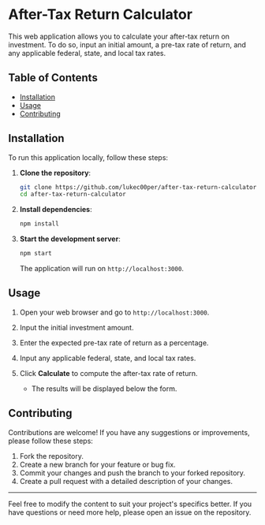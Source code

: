 # After-Tax Return Calculator

This web application allows you to calculate your after-tax return on investment. To do so, input an initial amount, a pre-tax rate of return, and any applicable federal, state, and local tax rates.

## Table of Contents

- [Installation](#installation)
- [Usage](#usage)
- [Contributing](#contributing)

## Installation

To run this application locally, follow these steps:

1. **Clone the repository**:

    ```bash
    git clone https://github.com/lukec00per/after-tax-return-calculator.git
    cd after-tax-return-calculator
    ```

2. **Install dependencies**:

    ```bash
    npm install
    ```

3. **Start the development server**:

    ```bash
    npm start
    ```

    The application will run on `http://localhost:3000`.

## Usage

1. Open your web browser and go to `http://localhost:3000`.

2. Input the initial investment amount.

3. Enter the expected pre-tax rate of return as a percentage.

4. Input any applicable federal, state, and local tax rates.

5. Click **Calculate** to compute the after-tax rate of return.
    - The results will be displayed below the form.

## Contributing

Contributions are welcome! If you have any suggestions or improvements, please follow these steps:

1. Fork the repository.
2. Create a new branch for your feature or bug fix.
3. Commit your changes and push the branch to your forked repository.
4. Create a pull request with a detailed description of your changes.

---

Feel free to modify the content to suit your project's specifics better. If you have questions or need more help, please open an issue on the repository.
